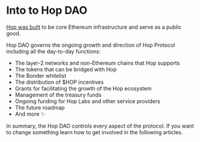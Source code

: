 # Into to Hop DAO

[Hop was built](https://hop.mirror.xyz/Qn\_O1-U2Vn6-6gNxC0A3CSFRkORSlIAIz-QCf8X4avM) to be core Ethereum infrastructure and serve as a public good.&#x20;

Hop DAO governs the ongoing growth and direction of Hop Protocol including all the day-to-day functions:

* The layer-2 networks and non-Ethereum chains that Hop supports
* The tokens that can be bridged with Hop
* The Bonder whitelist
* The distribution of $HOP incentives
* Grants for facilitating the growth of the Hop ecosystem
* Management of the treasury funds
* Ongoing funding for Hop Labs and other service providers
* The future roadmap
* And more ✨

In summary, the Hop DAO controls every aspect of the protocol. If you want to change something learn how to get involved in the following articles.
